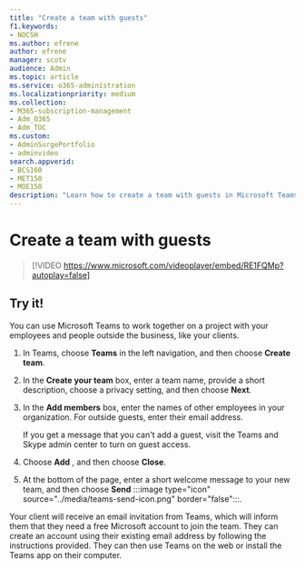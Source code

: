 ```yaml
---
title: "Create a team with guests"
f1.keywords:
- NOCSH
ms.author: efrene
author: efrene
manager: scotv
audience: Admin
ms.topic: article
ms.service: o365-administration
ms.localizationpriority: medium
ms.collection: 
- M365-subscription-management 
- Adm_O365
- Adm_TOC
ms.custom: 
- AdminSurgePortfolio
- adminvideo
search.appverid:
- BCS160
- MET150
- MOE150
description: "Learn how to create a team with guests in Microsoft Teams."
---
```


# Create a team with guests

> [!VIDEO https://www.microsoft.com/videoplayer/embed/RE1FQMp?autoplay=false]

## Try it!

You can use Microsoft Teams to work together on a project with your employees and people outside the business, like your clients.

1. In Teams, choose  **Teams**  in the left navigation, and then choose  **Create team**.
2. In the  **Create your team**  box, enter a team name, provide a short description, choose a privacy setting, and then choose  **Next**.
3. In the  **Add members**  box, enter the names of other employees in your organization. For outside guests, enter their email address.

    If you get a message that you can't add a guest, visit the Teams and Skype admin center to turn on guest access.

1. Choose  **Add** , and then choose  **Close**.
2. At the bottom of the page, enter a short welcome message to your new team, and then choose  **Send**   :::image type="icon" source="../media/teams-send-icon.png" border="false":::.

Your client will receive an email invitation from Teams, which will inform them that they need a free Microsoft account to join the team. They can create an account using their existing email address by following the instructions provided. They can then use Teams on the web or install the Teams app on their computer.